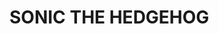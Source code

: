 # SONIC THE HEDGEHOG
<div style="width:640px;height:480px;max-width:100%">
        <div id="game"></div>
      </div>
<script type="text/javascript">
        <script>
            EJS_player = "#game";
            EJS_core = "segaMD";
            EJS_gameName = "SONIC1";
            EJS_AdUrl = "";
            EJS_color = "#0064ff";
            EJS_startOnLoaded = true;
            EJS_pathtodata = "https://rawcdn.githack.com/EmulatorJS/EmulatorJS/main/data/";
            EJS_gameUrl = "https://files.wockrland.me/sonic1.bin";
        </script>
        <script src="https://rawcdn.githack.com/EmulatorJS/EmulatorJS/main/data/loader.js"></script>
</script>

<script src="https://www.emulatorjs.com/loader.js"></script>
